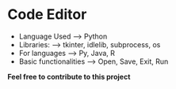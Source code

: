 # Code Editor
- Language Used --> Python
- Libraries: --> tkinter, idlelib, subprocess, os
- For languages --> Py, Java, R
- Basic functionalities --> Open, Save, Exit, Run

**Feel free to contribute to this project**